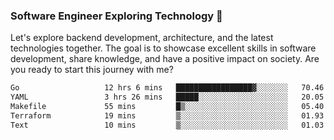 ### Software Engineer Exploring Technology 🚀 

Let's explore backend development, architecture, and the latest technologies together. The goal is to showcase excellent skills in software development, share knowledge, and have a positive impact on society. Are you ready to start this journey with me?

<!--START_SECTION:waka-->

```txt
Go                   12 hrs 6 mins   █████████████████▓░░░░░░░   70.46 %
YAML                 3 hrs 26 mins   █████░░░░░░░░░░░░░░░░░░░░   20.05 %
Makefile             55 mins         █▒░░░░░░░░░░░░░░░░░░░░░░░   05.40 %
Terraform            19 mins         ▒░░░░░░░░░░░░░░░░░░░░░░░░   01.93 %
Text                 10 mins         ▒░░░░░░░░░░░░░░░░░░░░░░░░   01.03 %
```

<!--END_SECTION:waka-->
